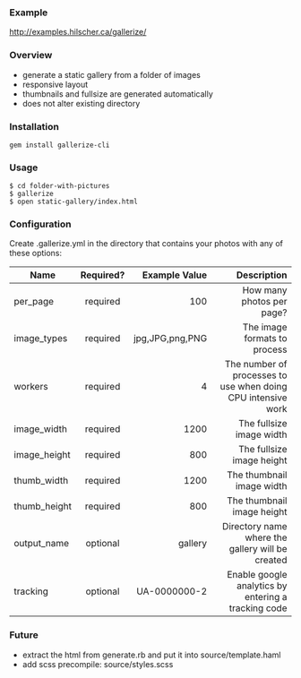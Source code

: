 ### Example

http://examples.hilscher.ca/gallerize/


### Overview

* generate a static gallery from a folder of images
* responsive layout
* thumbnails and fullsize are generated automatically
* does not alter existing directory


### Installation

```
gem install gallerize-cli
```


### Usage

```
$ cd folder-with-pictures
$ gallerize
$ open static-gallery/index.html
```


### Configuration

Create .gallerize.yml in the directory that contains your photos with any of these options:

| Name          | Required?     | Example Value     | Description                                                   |
| ------------- |:-------------:| -----------------:| -------------------------------------------------------------:|
| per_page      | required      | 100               | How many photos per page?                                     |
| image_types   | required      | jpg,JPG,png,PNG   | The image formats to process                                  |
| workers       | required      | 4                 | The number of processes to use when doing CPU intensive work  |
| image_width   | required      | 1200              | The fullsize image width                                      |
| image_height  | required      | 800               | The fullsize image height                                     |
| thumb_width   | required      | 1200              | The thumbnail image width                                     |
| thumb_height  | required      | 800               | The thumbnail image height                                    |
| output_name   | optional      | gallery           | Directory name where the gallery will be created              |
| tracking      | optional      | UA-0000000-2      | Enable google analytics by entering a tracking code           |


### Future

* extract the html from generate.rb and put it into source/template.haml
* add scss precompile: source/styles.scss